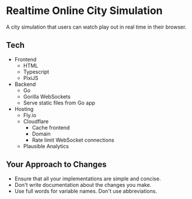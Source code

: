 # Realtime Online City Simulation

A city simulation that users can watch play out in real time in their browser.

## Tech
- Frontend
	- HTML
	- Typescript
	- PixiJS
- Backend
	- Go
	- Gorilla WebSockets
	- Serve static files from Go app
- Hosting
	- Fly.io
	- Cloudflare
		- Cache frontend
		- Domain
		- Rate limit WebSocket connections
	- Plausible Analytics
	
## Your Approach to Changes

- Ensure that all your implementations are simple and concise.
- Don't write documentation about the changes you make.
- Use full words for variable names. Don't use abbreviations.
